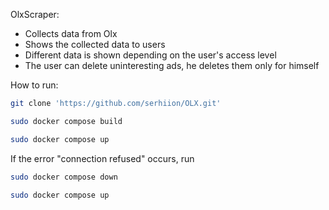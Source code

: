 
OlxScraper: 
 - Collects data from Olx
 - Shows the collected data to users
 - Different data is shown depending on the user's access level
- The user can delete uninteresting ads, he deletes them only for himself

How to run: 
```bash
git clone 'https://github.com/serhiion/OLX.git'
```

```bash
sudo docker compose build
```

```bash
sudo docker compose up
```
If the error "connection refused" occurs, run
```bash
sudo docker compose down
```
```bash
sudo docker compose up
```